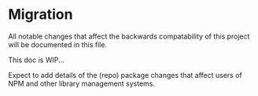# Migration
All notable changes that affect the backwards compatability of this project will be documented in this file.

This doc is WIP...

Expect to add details of the (repo) package changes that affect users of NPM and other library management systems.
